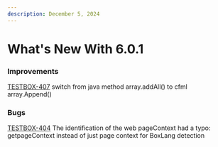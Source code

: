 ```yaml
---
description: December 5, 2024
---
```


# What's New With 6.0.1

### Improvements

[TESTBOX-407](https://ortussolutions.atlassian.net/browse/TESTBOX-407) switch from java method array.addAll() to cfml array.Append()

### Bugs

[TESTBOX-404](https://ortussolutions.atlassian.net/browse/TESTBOX-404) The identification of the web pageContext had a typo: getpageContext instead of just page context for BoxLang detection
